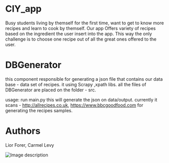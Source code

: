 # CIY_app
Busy students living by themself for the first time, want to get to know more recipes and learn to cook by themself.
Our app Offers variety of recipes based on the ingredient the user insert into the app. This way the only challenge is to choose one recipe out of all the great ones offered to the user.


# DBGenerator
this component responsible for generating a json file that contains our data base - data set of recipes. it using Scrapy ,xpath libs.
all the files of DBGenerator are placed on the folder - src.

usage:
run main.py this will generate the json on data/output.
currently it scans - http://allrecipes.co.uk, https://www.bbcgoodfood.com for generating the recipes
samples.

# Authors
Lior Forer, Carmel Levy


![Image description](‏‏ciy.PNG)

